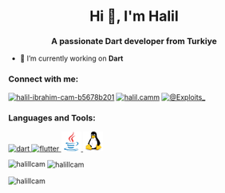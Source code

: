
<h1 align="center">Hi 👋, I'm Halil</h1>
<h3 align="center">A passionate Dart developer from Turkiye</h3>

- 🔭 I’m currently working on **Dart**

<h3 align="left">Connect with me:</h3>
<p align="left">
<a href="https://linkedin.com/in/halil-ibrahim-cam-b5678b201" target="blank"><img align="center" src="https://raw.githubusercontent.com/rahuldkjain/github-profile-readme-generator/master/src/images/icons/Social/linked-in-alt.svg" alt="halil-ibrahim-cam-b5678b201" height="30" width="40" /></a>
<a href="https://instagram.com/halil.camm" target="blank"><img align="center" src="https://raw.githubusercontent.com/rahuldkjain/github-profile-readme-generator/master/src/images/icons/Social/instagram.svg" alt="halil.camm" height="30" width="40" /></a>
<a href="https://www.youtube.com/@Exploits_" target="blank"><img align="center" src="https://raw.githubusercontent.com/rahuldkjain/github-profile-readme-generator/master/src/images/icons/Social/youtube.svg" alt="@Exploits_" height="30" width="40" /></a>
</p>

<h3 align="left">Languages and Tools:</h3>
<p align="left"> <a href="https://dart.dev" target="_blank" rel="noreferrer"> <img src="https://www.vectorlogo.zone/logos/dartlang/dartlang-icon.svg" alt="dart" width="40" height="40"/> </a> <a href="https://flutter.dev" target="_blank" rel="noreferrer"> <img src="https://www.vectorlogo.zone/logos/flutterio/flutterio-icon.svg" alt="flutter" width="40" height="40"/> </a> <a href="https://www.java.com" target="_blank" rel="noreferrer"> <img src="https://raw.githubusercontent.com/devicons/devicon/master/icons/java/java-original.svg" alt="java" width="40" height="40"/> </a> <a href="https://www.linux.org/" target="_blank" rel="noreferrer"> <img src="https://raw.githubusercontent.com/devicons/devicon/master/icons/linux/linux-original.svg" alt="linux" width="40" height="40"/> </a> </p>

<p><img align="left" src="https://github-readme-stats.vercel.app/api/top-langs?username=halillcam&show_icons=true&locale=en&layout=compact" alt="halillcam" /></p>

<p>&nbsp;<img align="center" src="https://github-readme-stats.vercel.app/api?username=halillcam&show_icons=true&locale=en" alt="halillcam" /></p>

<p><img align="center" src="https://github-readme-streak-stats.herokuapp.com/?user=halillcam&" alt="halillcam" /></p>
